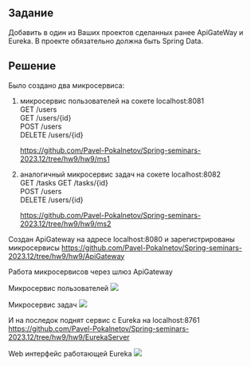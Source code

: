 ## Задание

Добавить в один из Ваших проектов сделанных ранее ApiGateWay и Eureka. В проекте обязательно должна быть Spring Data.

## Решение
Было создано два микросервиса:

1. микросервис пользователей на сокете localhost:8081  
    GET /users  
    GET /users/{id}  
    POST /users  
    DELETE /users/{id}  

    https://github.com/Pavel-Pokalnetov/Spring-seminars-2023.12/tree/hw9/hw9/ms1

2. аналогичный микросервис задач на сокете localhost:8082  
    GET /tasks
    GET /tasks/{id}  
    POST /users  
    DELETE /users/{id}  

    https://github.com/Pavel-Pokalnetov/Spring-seminars-2023.12/tree/hw9/hw9/ms2

Создан ApiGateway на адресе localhost:8080
и зарегистрированы микросервисы https://github.com/Pavel-Pokalnetov/Spring-seminars-2023.12/tree/hw9/hw9/ApiGateway

Работа микросервисов через шлюз ApiGateway

Микросервис пользователей
![](/screenshots/users.png )

Микросервис задач
![](/screenshots/tasks.png)

И на последок поднят сервис с Eureka на localhost:8761
https://github.com/Pavel-Pokalnetov/Spring-seminars-2023.12/tree/hw9/hw9/EurekaServer

Web интерфейс работающей Eureka
![](/screenshots/eureka.png)

